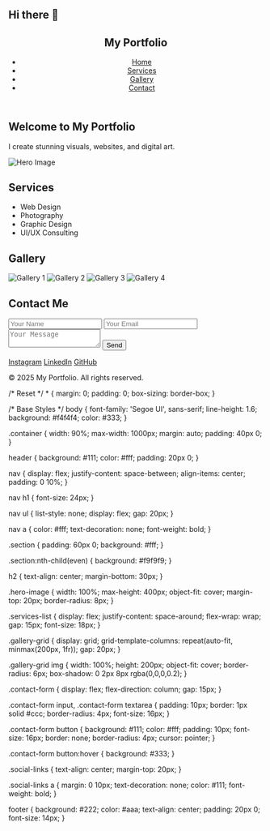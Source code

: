 ## Hi there 👋

<!--
**ygphotostudio/Ygphotostudio** is a ✨ _special_ ✨ repository because its `README.md` (this file) appears on your GitHub profile.

Here are some ideas to get you started:

- 🔭 I’m currently working on ...
- 🌱 I’m currently learning ...
- 👯 I’m looking to collaborate on ...
- 🤔 I’m looking for help with ...
- 💬 Ask me about ...
- 📫 How to reach me: ...
- 😄 Pronouns: ...
- ⚡ Fun fact: ...
-->
<!DOCTYPE html>
<html lang="en">
<head>
  <meta charset="UTF-8" />
  <meta name="viewport" content="width=device-width, initial-scale=1.0"/>
  <title>My Portfolio</title>
  <link rel="stylesheet" href="style.css" />
</head>
<body>

  <!-- Navigation -->
  <header>
    <nav>
      <h1>My Portfolio</h1>
      <ul>
        <li><a href="#home">Home</a></li>
        <li><a href="#services">Services</a></li>
        <li><a href="#gallery">Gallery</a></li>
        <li><a href="#contact">Contact</a></li>
      </ul>
    </nav>
  </header>

  <!-- Home Section -->
  <section id="home" class="section home">
    <div class="container">
      <h2>Welcome to My Portfolio</h2>
      <p>I create stunning visuals, websites, and digital art.</p>
      <img src="images/hero.jpg" alt="Hero Image" class="hero-image"/>
    </div>
  </section>

  <!-- Services Section -->
  <section id="services" class="section">
    <div class="container">
      <h2>Services</h2>
      <ul class="services-list">
        <li>Web Design</li>
        <li>Photography</li>
        <li>Graphic Design</li>
        <li>UI/UX Consulting</li>
      </ul>
    </div>
  </section>

  <!-- Gallery Section -->
  <section id="gallery" class="section">
    <div class="container">
      <h2>Gallery</h2>
      <div class="gallery-grid">
        <img src="images/album1/image1.jpg" alt="Gallery 1"/>
        <img src="images/album1/image2.jpg" alt="Gallery 2"/>
        <img src="images/album2/image1.jpg" alt="Gallery 3"/>
        <img src="images/album2/image2.jpg" alt="Gallery 4"/>
      </div>
    </div>
  </section>

  <!-- Contact Section -->
  <section id="contact" class="section">
    <div class="container">
      <h2>Contact Me</h2>
      <form class="contact-form" action="#" method="POST">
        <input type="text" name="name" placeholder="Your Name" required/>
        <input type="email" name="email" placeholder="Your Email" required/>
        <textarea name="message" placeholder="Your Message" required></textarea>
        <button type="submit">Send</button>
      </form>
      <div class="social-links">
        <a href="#">Instagram</a>
        <a href="#">LinkedIn</a>
        <a href="#">GitHub</a>
      </div>
    </div>
  </section>

  <footer>
    <p>&copy; 2025 My Portfolio. All rights reserved.</p>
  </footer>

</body>
</html>/* Reset */
* {
  margin: 0;
  padding: 0;
  box-sizing: border-box;
}

/* Base Styles */
body {
  font-family: 'Segoe UI', sans-serif;
  line-height: 1.6;
  background: #f4f4f4;
  color: #333;
}

.container {
  width: 90%;
  max-width: 1000px;
  margin: auto;
  padding: 40px 0;
}

header {
  background: #111;
  color: #fff;
  padding: 20px 0;
}

nav {
  display: flex;
  justify-content: space-between;
  align-items: center;
  padding: 0 10%;
}

nav h1 {
  font-size: 24px;
}

nav ul {
  list-style: none;
  display: flex;
  gap: 20px;
}

nav a {
  color: #fff;
  text-decoration: none;
  font-weight: bold;
}

.section {
  padding: 60px 0;
  background: #fff;
}

.section:nth-child(even) {
  background: #f9f9f9;
}

h2 {
  text-align: center;
  margin-bottom: 30px;
}

.hero-image {
  width: 100%;
  max-height: 400px;
  object-fit: cover;
  margin-top: 20px;
  border-radius: 8px;
}

.services-list {
  display: flex;
  justify-content: space-around;
  flex-wrap: wrap;
  gap: 15px;
  font-size: 18px;
}

.gallery-grid {
  display: grid;
  grid-template-columns: repeat(auto-fit, minmax(200px, 1fr));
  gap: 20px;
}

.gallery-grid img {
  width: 100%;
  height: 200px;
  object-fit: cover;
  border-radius: 6px;
  box-shadow: 0 2px 8px rgba(0,0,0,0.2);
}

.contact-form {
  display: flex;
  flex-direction: column;
  gap: 15px;
}

.contact-form input,
.contact-form textarea {
  padding: 10px;
  border: 1px solid #ccc;
  border-radius: 4px;
  font-size: 16px;
}

.contact-form button {
  background: #111;
  color: #fff;
  padding: 10px;
  font-size: 16px;
  border: none;
  border-radius: 4px;
  cursor: pointer;
}

.contact-form button:hover {
  background: #333;
}

.social-links {
  text-align: center;
  margin-top: 20px;
}

.social-links a {
  margin: 0 10px;
  text-decoration: none;
  color: #111;
  font-weight: bold;
}

footer {
  background: #222;
  color: #aaa;
  text-align: center;
  padding: 20px 0;
  font-size: 14px;
}